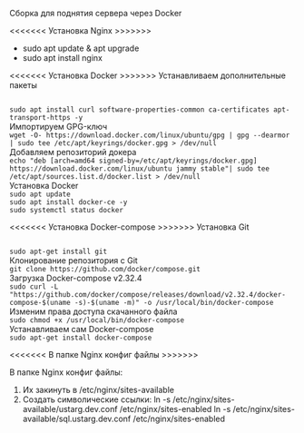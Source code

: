 Сборка для поднятия сервера через Docker

<<<<<<< Установка Nginx >>>>>>>

- sudo apt update & apt upgrade
- sudo apt install nginx

<<<<<<< Установка Docker >>>>>>>
Устанавливаем дополнительные пакеты

<code class="hljs--Qdn- hljs language-undefined" data-highlighted="yes">
sudo apt install curl software-properties-common ca-certificates apt-transport-https -y
</code>
Импортируем GPG-ключ

<code class="hljs--Qdn- hljs language-undefined" data-highlighted="yes">
wget -O- https://download.docker.com/linux/ubuntu/gpg | gpg --dearmor | sudo tee /etc/apt/keyrings/docker.gpg > /dev/null
</code>
Добавляем репозиторий докера

<code class="hljs--Qdn- hljs language-undefined" data-highlighted="yes">
echo "deb [arch=amd64 signed-by=/etc/apt/keyrings/docker.gpg] https://download.docker.com/linux/ubuntu jammy stable"| sudo tee /etc/apt/sources.list.d/docker.list > /dev/null
</code>
Установка Docker

<code class="hljs--Qdn- hljs language-undefined" data-highlighted="yes">
sudo apt update
sudo apt install docker-ce -y
sudo systemctl status docker
</code>

<<<<<<< Установка Docker-compose >>>>>>>
Установка Git

<code class="hljs--Qdn- hljs language-undefined" data-highlighted="yes">
sudo apt-get install git
</code>
Клонирование репозитория с Git

<code class="hljs--Qdn- hljs language-undefined" data-highlighted="yes">
git clone https://github.com/docker/compose.git
</code>
Загрузка Docker-compose v2.32.4

<code class="hljs--Qdn- hljs language-undefined" data-highlighted="yes">
sudo curl -L "https://github.com/docker/compose/releases/download/v2.32.4/docker-compose-$(uname -s)-$(uname -m)" -o /usr/local/bin/docker-compose
</code>
Изменим права доступа скачанного файла

<code class="hljs--Qdn- hljs language-undefined" data-highlighted="yes">
sudo chmod +x /usr/local/bin/docker-compose
</code>
Устанавливаем сам Docker-compose

<code class="hljs--Qdn- hljs language-undefined" data-highlighted="yes">
sudo apt-get install docker-compose
</code>

<<<<<<< В папке Nginx конфиг файлы >>>>>>>

В папке Nginx конфиг файлы:

1. Их закинуть в /etc/nginx/sites-available
2. Создать символические ссылки:
   ln -s /etc/nginx/sites-available/ustarg.dev.conf /etc/nginx/sites-enabled
   ln -s /etc/nginx/sites-available/sql.ustarg.dev.conf /etc/nginx/sites-enabled
